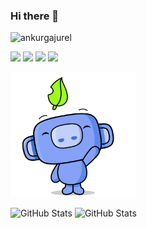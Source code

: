 ### Hi there 👋

<p align="left"> <img src="https://komarev.com/ghpvc/?username=ankurgajurel" alt="ankurgajurel" /> </p>

<a href="https://www.facebook.com/theresureishope"><img src="https://img.shields.io/badge/facebook-%231DA1F2.svg?&style=for-the-badge&logo=facebook&logoColor=white" height=25></a> 
<a href="https://www.linkedin.com/in/ankurgajurel"><img src="https://img.shields.io/badge/linkedin-%230077B5.svg?&style=for-the-badge&logo=linkedin&logoColor=white" height=25></a> 
<a href="https://www.instagram.com/theresureishope/"><img src="https://img.shields.io/badge/instagram-%23E4405F.svg?&style=for-the-badge&logo=instagram&logoColor=white" height=25></a> 
<a href="mailto:ankurgajurel02@gmail.com"><img src="https://img.shields.io/badge/gmail-%2312100E.svg?&style=for-the-badge&logo=gmail&logoColor=white" height=25></a>
<p><img src="https://raw.githubusercontent.com/ankurgajurel/ankurgajurel/main/hello.gif" height="200" ></p>
<p>
<img src="https://github-readme-stats.vercel.app/api?username=ankurgajurel&theme=dark&amp;show_icons=true" alt="GitHub Stats">
<img src="https://github-readme-streak-stats.herokuapp.com?user=ankurgajurel&theme=dark&date_format=j%20M%5B%20Y%5D" alt="GitHub Stats"></p>